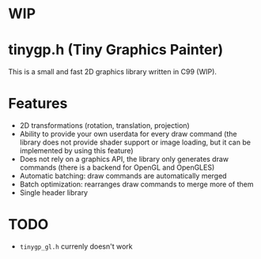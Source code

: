 # **WIP**

# tinygp.h (Tiny Graphics Painter)

This is a small and fast 2D graphics library written in C99 (WIP).

# Features

- 2D transformations (rotation, translation, projection)
- Ability to provide your own userdata for every draw command (the library does not provide shader support or image loading, but it can be implemented by using this feature)
- Does not rely on a graphics API, the library only generates draw commands (there is a backend for OpenGL and OpenGLES)
- Automatic batching: draw commands are automatically merged
- Batch optimization: rearranges draw commands to merge more of them
- Single header library

# TODO

- `tinygp_gl.h` currenly doesn't work
